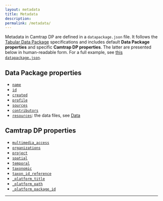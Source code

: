 ```yaml
---
layout: metadata
title: Metadata
description: 
permalink: /metadata/
---
```


Metadata in Camtrap DP are defined in a `datapackage.json` file. It follows the [Tabular Data Package](https://specs.frictionlessdata.io/tabular-data-package/#specification) specifications and includes default **Data Package properties** and specific **Camtrap DP properties**. The latter are presented below in human-readable form. For a full example, see [this `datapackage.json`](https://raw.githubusercontent.com/tdwg/dwc-for-biologging/403f57db105982dc05b70f3cf66fd2b5591798db/derived/camtrap-dp/data/raw/datapackage.json).

## Data Package properties

- [`name`](https://specs.frictionlessdata.io/data-package/#name)
- [`id`](https://specs.frictionlessdata.io/data-package/#id)
- [`created`](https://specs.frictionlessdata.io/data-package/#created)
- [`profile`](https://specs.frictionlessdata.io/data-package/#profile)
- [`sources`](https://specs.frictionlessdata.io/data-package/#sources)
- [`contributors`](https://specs.frictionlessdata.io/data-package/#contributors)
- [`resources`](https://specs.frictionlessdata.io/data-package/#required-properties): the data files, see [Data](../data/)

## Camtrap DP properties

- [`multimedia_access`](#multimedia_access)
- [`organizations`](#organizations)
- [`project`](#project)
- [`spatial`](#spatial)
- [`temporal`](#temporal)
- [`taxonomic`](#taxonomic)
- [`taxon_id_reference`](#taxon_id_reference)
- [`_platform_title`](#_platform_title)
- [`_platform_path`](#_platform_path)
- [`_platform_package_id`](#_platform_package_id)

---
